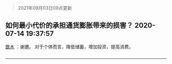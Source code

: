 > 2021年09月03日09点更新
<link rel="stylesheet" href="https://cdn.jsdelivr.net/gh/taotie6/sampleJSON@main/css/photo_show.css">


 ## 如何最小代价的承担通货膨胀带来的损害？ 2020-07-14 19:37:57

 [㪚木](https://www.coolapk.com/feed/20192139?shareKey=NmEzY2JmOTlkNTlkNjEzMTc1Njk~) ：谢邀。
对于个体而言，降低储蓄，增加投资，提高消费。 

<div class="album">
<img class="img-item" src="" />
</div>

 ------- 

